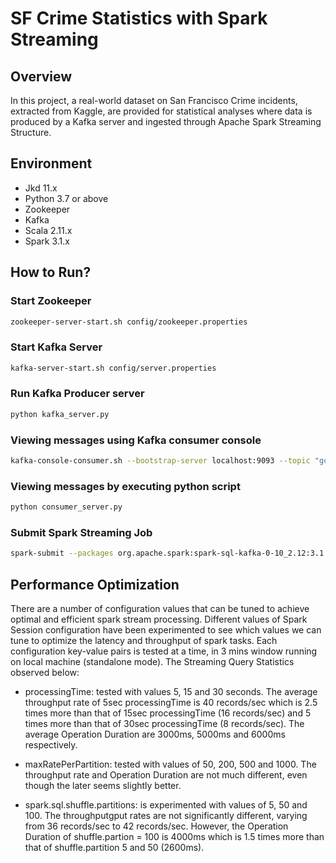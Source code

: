 # SF Crime Statistics with Spark Streaming

## Overview

In this project, a real-world dataset on San Francisco Crime incidents, extracted from Kaggle, are provided for statistical analyses where data is produced by a Kafka server and ingested through Apache Spark Streaming Structure.

## Environment

- Jkd 11.x
- Python 3.7 or above
- Zookeeper
- Kafka
- Scala 2.11.x
- Spark 3.1.x

## How to Run?

### Start Zookeeper

```bash
zookeeper-server-start.sh config/zookeeper.properties
```

### Start Kafka Server

```bash
kafka-server-start.sh config/server.properties
```

### Run Kafka Producer server

```bash
python kafka_server.py
```

### Viewing messages using Kafka consumer console

```bash
kafka-console-consumer.sh --bootstrap-server localhost:9093 --topic "gov.department.police.sf.crime" --from-beginning
```

### Viewing messages by executing python script

```bash
python consumer_server.py
```

### Submit Spark Streaming Job

```bash
spark-submit --packages org.apache.spark:spark-sql-kafka-0-10_2.12:3.1.1 --master local[*] data_stream.py
```

## Performance Optimization

There are a number of configuration values that can be tuned to achieve optimal and efficient spark stream processing.
Different values of Spark Session configuration have been experimented to see which values we can tune to optimize the latency and throughput of spark tasks.
Each configuration key-value pairs is tested at a time, in 3 mins window running on local machine (standalone mode). The Streaming Query Statistics observed below:

- processingTime: tested with values 5, 15 and 30 seconds. The average throughput rate of 5sec processingTime is 40 records/sec which is 2.5 times more than that of 15sec processingTime (16 records/sec) and 5 times more than that of 30sec processingTime (8 records/sec). The average Operation Duration are 3000ms, 5000ms and 6000ms respectively.

- maxRatePerPartition: tested with values of 50, 200, 500 and 1000. The throughput rate  and Operation Duration are not much different, even though the later seems slightly better.

- spark.sql.shuffle.partitions: is experimented with values of 5, 50 and 100. The throughputgput rates are not significantly different, varying from 36 records/sec to 42 records/sec. However, the Operation Duration of shuffle.partion = 100 is 4000ms which is 1.5 times more than that of shuffle.partition 5 and 50 (2600ms).
